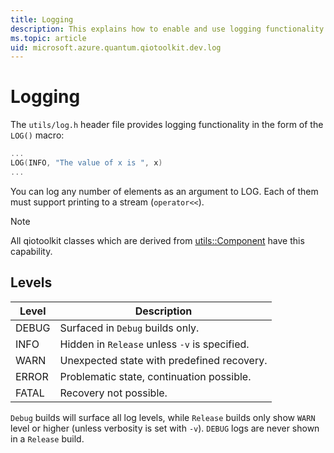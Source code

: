 ```yaml
---
title: Logging
description: This explains how to enable and use logging functionality in qiotoolkit.
ms.topic: article
uid: microsoft.azure.quantum.qiotoolkit.dev.log
---
```


Logging
=======

The `utils/log.h` header file provides logging functionality in the form of
the `LOG()` macro:

```C++
...
LOG(INFO, "The value of x is ", x)
...
```

You can log any number of elements as an argument to LOG. Each of them must support
printing to a stream (`operator<<`).

> [!NOTE]
> All qiotoolkit classes which are derived from
> [utils::Component](../../api/utils/component.yml) have this capability.

Levels
------

| Level | Description |
| ----- | ----------- |
| DEBUG | Surfaced in `Debug` builds only.              |
| INFO  | Hidden in `Release` unless `-v` is specified. |
| WARN  | Unexpected state with predefined recovery.    |
| ERROR | Problematic state, continuation possible.     |
| FATAL | Recovery not possible.                        |

`Debug` builds will surface all log levels, while `Release` builds only
show `WARN` level or higher (unless verbosity is set with `-v`). `DEBUG`
logs are never shown in a `Release` build.
